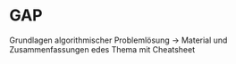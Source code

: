 # GAP
Grundlagen algorithmischer Problemlösung 
-> Material und Zusammenfassungen edes Thema mit Cheatsheet
